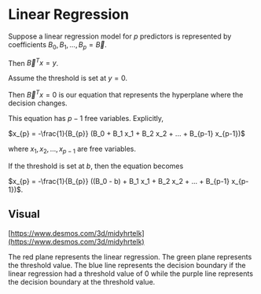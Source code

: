 # Linear Regression

Suppose a linear regression model for $p$ predictors is represented by coefficients $B_0, B_1, ..., B_p = \vec{B}$.

Then $\vec{B}^T x = y$.

Assume the threshold is set at $y = 0$.

Then $\vec{B}^T x = 0$ is our equation that represents the hyperplane where the
decision changes.

This equation has $p - 1$ free variables. Explicitly,

$x_{p} = -\frac{1}{B_{p}} (B_0 + B_1 x_1 + B_2 x_2 + ... + B_{p-1} x_{p-1})$

where $x_1, x_2, ..., x_{p-1}$ are free variables.

If the threshold is set at $b$, then the equation becomes

$x_{p} = -\frac{1}{B_{p}} ((B_0 - b) + B_1 x_1 + B_2 x_2 + ... + B_{p-1} x_{p-1})$.

## Visual

[https://www.desmos.com/3d/midyhrtelk](https://www.desmos.com/3d/midyhrtelk)

The red plane represents the linear regression. The green plane represents the threshold value.
The blue line represents the decision boundary if the linear regression had a threshold value of 0
while the purple line represents the decision boundary at the threshold value.
